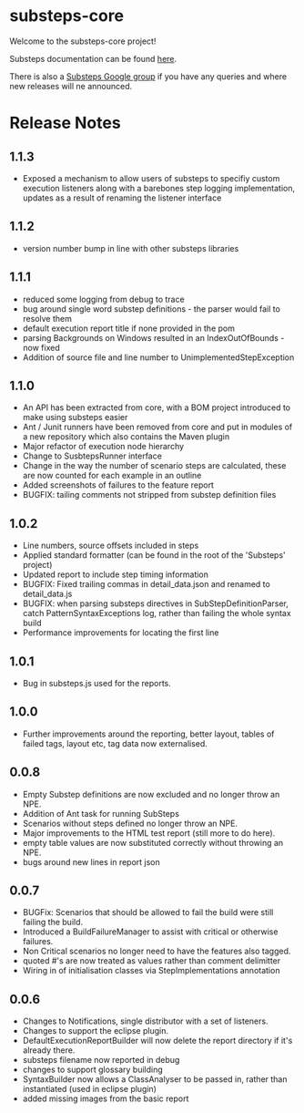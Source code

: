 substeps-core
=============

Welcome to the substeps-core project!

Substeps documentation can be found [here](http://substeps.technophobia.com/ "Substeps documentation").  

There is also a [Substeps Google group](http://groups.google.com/group/substeps?hl=en-GB "Substeps Google group") if you have any queries and where new releases will ne announced.

Release Notes
=============

1.1.3
-----
* Exposed a mechanism to allow users of substeps to specifiy custom execution listeners along with a barebones step logging implementation, updates as a result of renaming the listener interface

1.1.2
-----
* version number bump in line with other substeps libraries

1.1.1
-----
* reduced some logging from debug to trace
* bug around single word substep definitions - the parser would fail to resolve them
* default execution report title if none provided in the pom
* parsing Backgrounds on Windows resulted in an IndexOutOfBounds - now fixed
* Addition of source file and line number to UnimplementedStepException

1.1.0
-----
* An API has been extracted from core, with a BOM project introduced to make using substeps easier
* Ant / Junit runners have been removed from core and put in modules of a new repository which also contains the Maven plugin
* Major refactor of execution node hierarchy
* Change to SusbtepsRunner interface
* Change in the way the number of scenario steps are calculated, these are now counted for each example in an outline
* Added screenshots of failures to the feature report
* BUGFIX: tailing comments not stripped from substep definition files

1.0.2
-----
* Line numbers, source offsets included in steps
* Applied standard formatter (can be found in the root of the 'Substeps' project)  
* Updated report to include step timing information
* BUGFIX: Fixed trailing commas in  detail_data.json and renamed to detail_data.js
* BUGFIX: when parsing substeps directives in SubStepDefinitionParser, catch PatternSyntaxExceptions log, rather than failing the whole syntax build
* Performance improvements for locating the first line

1.0.1
-----
* Bug in substeps.js used for the reports.

1.0.0
-----
* Further improvements around the reporting, better layout, tables of failed tags, layout etc, tag data now externalised.

0.0.8
-----
* Empty Substep definitions are now excluded and no longer throw an NPE.
* Addition of Ant task for running SubSteps
* Scenarios without steps defined no longer throw an NPE.
* Major improvements to the HTML test report (still more to do here).
* empty table values are now substituted correctly without throwing an NPE.
* bugs around new lines in report json

0.0.7
-----
* BUGFix: Scenarios that should be allowed to fail the build were still failing the build.
* Introduced a BuildFailureManager to assist with critical or otherwise failures.
* Non Critical scenarios no longer need to have the features also tagged.
* quoted #'s are now treated as values rather than comment delimitter
* Wiring in of initialisation classes via StepImplementations annotation


 
0.0.6
-----
* Changes to Notifications, single distributor with a set of listeners.
* Changes to support the eclipse plugin.
* DefaultExecutionReportBuilder will now delete the report directory if it's already there.
* substeps filename now reported in debug
* changes to support glossary building
* SyntaxBuilder now allows a ClassAnalyser to be passed in, rather than instantiated (used in eclipse plugin)
* added missing images from the basic report
